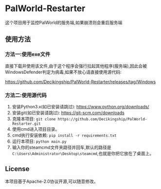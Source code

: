 # PalWorld-Restarter
这个项目用于监控PalWorld的服务端,如果崩溃则会重启服务端
## 使用方法
###  方法一:使用exe文件
直接下载并使用该文件,由于这个程序会强行拉起其他程序(服务端),因此会被WindowsDefender判定为病毒,如果不放心请直接使用源代码:

https://github.com/Decikingship/PalWorld-Restarter/releases/tag/Windows
###  方法二:使用源代码
1. 安装Python3.x(如已安装请跳过): https://www.python.org/downloads/
2. 安装git(如已安装请跳过): https://git-scm.com/downloads
3. 克隆本项目: `git clone https://github.com/Decikingship/PalWorld-Restarter.git`
4. 使用cmd进入项目目录。
5. cmd执行安装依赖: `pip install -r requirements.txt`
6. 运行本项目: `python main.py`
7. 输入你的steamcmd文件夹路径并回车,默认的路径是`C:\Users\Administrator\Desktop\steamcmd`,也就是你把它放在了桌面上。

## License
本项目基于Apache-2.0协议开源,可以随意修改。

